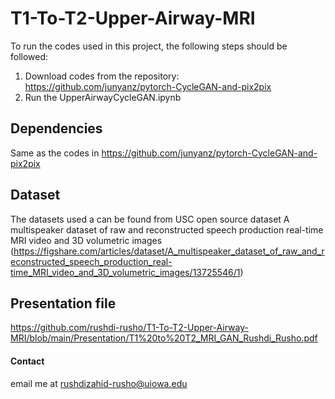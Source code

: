 # T1-To-T2-Upper-Airway-MRI

To run the codes used in this project, the following steps should be followed:
1. Download codes from the repository: https://github.com/junyanz/pytorch-CycleGAN-and-pix2pix 
2. Run the UpperAirwayCycleGAN.ipynb


## Dependencies
Same as the codes in https://github.com/junyanz/pytorch-CycleGAN-and-pix2pix 

## Dataset
The datasets used a can be found from USC open source dataset A multispeaker dataset of raw and reconstructed speech production real-time MRI video and 3D volumetric images (https://figshare.com/articles/dataset/A_multispeaker_dataset_of_raw_and_reconstructed_speech_production_real-time_MRI_video_and_3D_volumetric_images/13725546/1)

## Presentation file
https://github.com/rushdi-rusho/T1-To-T2-Upper-Airway-MRI/blob/main/Presentation/T1%20to%20T2_MRI_GAN_Rushdi_Rusho.pdf

#### Contact
email me at rushdizahid-rusho@uiowa.edu

